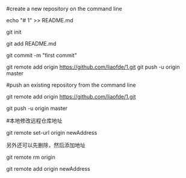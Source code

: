 #create a new repository on the command line

echo "# 1" >> README.md

git init

git add README.md

git commit -m "first commit"

git remote add origin https://github.com/liaofde/1.git
git push -u origin master


#push an existing repository from the command line

git remote add origin https://github.com/liaofde/1.git

git push -u origin master

#本地修改远程仓库地址

git remote set-url origin newAddress

另外还可以先删除，然后添加地址

git remote rm origin

git remote add origin newAddress

